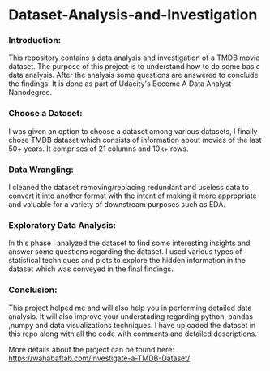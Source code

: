 # Dataset-Analysis-and-Investigation

### Introduction:
This repository contains a data analysis and investigation of a TMDB movie dataset. The purpose of this project is to understand how to do some basic data analysis. After the analysis some questions are answered to conclude the findings.  It is done as part of Udacity's Become A Data Analyst Nanodegree.

### Choose a Dataset:

I was given an option to choose a dataset among various datasets, I finally chose TMDB dataset which consists of information about movies of the last 50+ years. It comprises of 21 columns and 10k+ rows.


### Data Wrangling:

I cleaned the dataset removing/replacing redundant and useless data to convert it  into another format with the intent of making it more appropriate and valuable for a variety of downstream purposes such as EDA.

### Exploratory Data Analysis:

In this phase I analyzed the dataset to find some interesting insights and answer some questions regarding the dataset. I used various types of statistical techniques and plots to explore the hidden information in the dataset which was conveyed in the final findings.


### Conclusion:

This project helped me and will also help you in performing detailed data analysis. It will also improve your understading regarding python, pandas ,numpy and data visualizations techniques. I have uploaded the dataset in this repo along with all the code with comments and detailed descriptions.


More details about the project can be found here: https://wahabaftab.com/Investigate-a-TMDB-Dataset/
